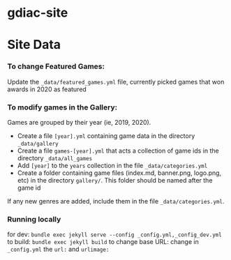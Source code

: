 # gdiac-site

# Site Data

### To change Featured Games:

Update the `_data/featured_games.yml` file, currently picked games that won awards in 2020 as featured

### To modify games in the Gallery:

Games are grouped by their year (ie, 2019, 2020).

- Create a file `[year].yml` containing game data in the directory `_data/gallery`
- Create a file `games-[year].yml` that acts a collection of game ids in the directory `_data/all_games`
- Add `[year]` to the `years` collection in the file `_data/categories.yml`
- Create a folder containing game files (index.md, banner.png, logo.png, etc) in the directory `gallery/`. This folder should be named after the game id

If any new genres are added, include them in the file `_data/categories.yml`.

### Running locally

for dev: `bundle exec jekyll serve --config _config.yml,_config_dev.yml `
to build: `bundle exec jekyll build`
to change base URL: change in `_config.yml` the `url:` and `urlimage:`
